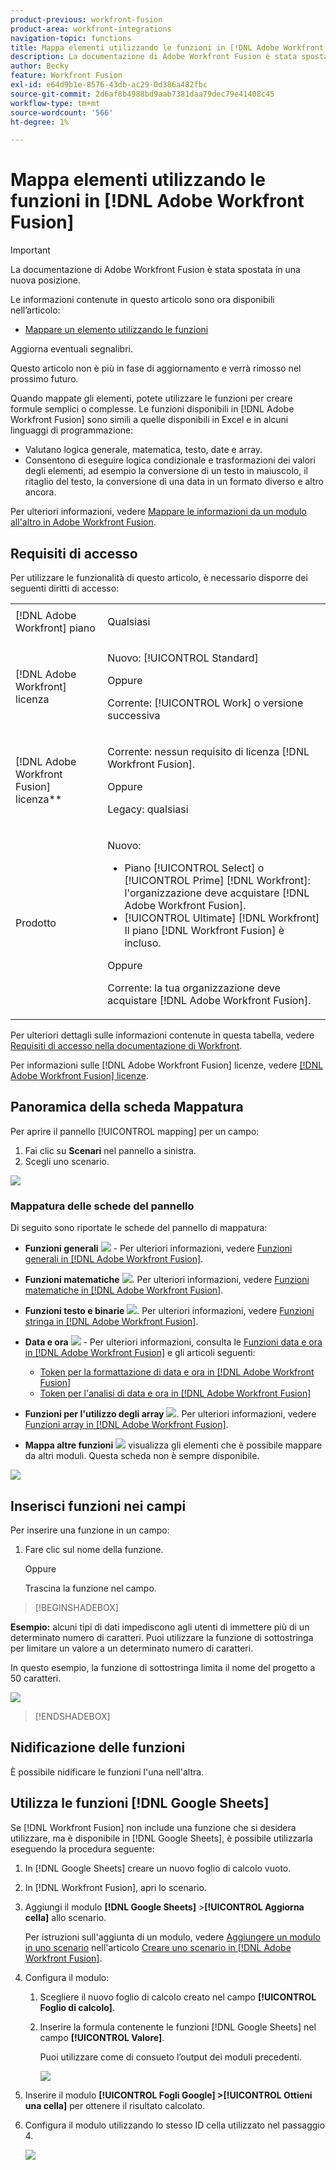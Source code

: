 ```yaml
---
product-previous: workfront-fusion
product-area: workfront-integrations
navigation-topic: functions
title: Mappa elementi utilizzando le funzioni in [!DNL Adobe Workfront Fusion]
description: La documentazione di Adobe Workfront Fusion è stata spostata in una nuova posizione. Questo articolo è stato dichiarato obsoleto, ma contiene un collegamento al nuovo articolo che descrive questa funzionalità.
author: Becky
feature: Workfront Fusion
exl-id: e64d9b1e-8576-43db-ac29-0d386a482fbc
source-git-commit: 2d6af8b4988bd9aab7381daa79dec79e41408c45
workflow-type: tm+mt
source-wordcount: '566'
ht-degree: 1%

---
```


# Mappa elementi utilizzando le funzioni in [!DNL Adobe Workfront Fusion]

>[!IMPORTANT]
>
>La documentazione di Adobe Workfront Fusion è stata spostata in una nuova posizione.
>
>Le informazioni contenute in questo articolo sono ora disponibili nell’articolo:
>
>* [Mappare un elemento utilizzando le funzioni](https://experienceleague.adobe.com/docs/workfront-fusion/using/create-scenarios/map-data/map-using-functions.html)
>
>Aggiorna eventuali segnalibri.
>
>Questo articolo non è più in fase di aggiornamento e verrà rimosso nel prossimo futuro.

Quando mappate gli elementi, potete utilizzare le funzioni per creare formule semplici o complesse. Le funzioni disponibili in [!DNL Adobe Workfront Fusion] sono simili a quelle disponibili in Excel e in alcuni linguaggi di programmazione:

* Valutano logica generale, matematica, testo, date e array.
* Consentono di eseguire logica condizionale e trasformazioni dei valori degli elementi, ad esempio la conversione di un testo in maiuscolo, il ritaglio del testo, la conversione di una data in un formato diverso e altro ancora.

Per ulteriori informazioni, vedere [Mappare le informazioni da un modulo all&#39;altro in Adobe Workfront Fusion](../../workfront-fusion/mapping/map-information-between-modules.md).


## Requisiti di accesso

Per utilizzare le funzionalità di questo articolo, è necessario disporre dei seguenti diritti di accesso:

<table style="table-layout:auto">

<col>  
 <col>  
 <tbody>  
  <tr>  
   <td role="rowheader">[!DNL Adobe Workfront] piano</td>  
   <td> <p>Qualsiasi</p> </td>  
  </tr>  
  <tr data-mc-conditions="">  
   <td role="rowheader">[!DNL Adobe Workfront] licenza</td>  
   <td> <p>Nuovo: [!UICONTROL Standard]</p><p>Oppure</p><p>Corrente: [!UICONTROL Work] o versione successiva</p> </td>  
  </tr>  
  <tr>  
   <td role="rowheader">[!DNL Adobe Workfront Fusion] licenza**</td>  
   <td> 
   <p>Corrente: nessun requisito di licenza [!DNL Workfront Fusion].</p> 
   <p>Oppure</p> 
   <p>Legacy: qualsiasi </p> 
   </td>  
  </tr>  
  <tr>  
   <td role="rowheader">Prodotto</td>  
   <td> 
   <p>Nuovo:</p> <ul><li>Piano [!UICONTROL Select] o [!UICONTROL Prime] [!DNL Workfront]: l'organizzazione deve acquistare [!DNL Adobe Workfront Fusion].</li><li>[!UICONTROL Ultimate] [!DNL Workfront] Il piano [!DNL Workfront Fusion] è incluso.</li></ul> 
   <p>Oppure</p> 
   <p>Corrente: la tua organizzazione deve acquistare [!DNL Adobe Workfront Fusion].</p> 
   </td>  
  </tr> 
 </tbody>  
</table>

Per ulteriori dettagli sulle informazioni contenute in questa tabella, vedere [Requisiti di accesso nella documentazione di Workfront](/help/quicksilver/administration-and-setup/add-users/access-levels-and-object-permissions/access-level-requirements-in-documentation.md).

Per informazioni sulle [!DNL Adobe Workfront Fusion] licenze, vedere [[!DNL Adobe Workfront Fusion] licenze](../../workfront-fusion/get-started/license-automation-vs-integration.md).


## Panoramica della scheda Mappatura

Per aprire il pannello [!UICONTROL mapping] per un campo:

1. Fai clic su **Scenari** nel pannello a sinistra.
1. Scegli uno scenario.

![](assets/open-functions-bar.png)


### Mappatura delle schede del pannello

Di seguito sono riportate le schede del pannello di mappatura:

* **Funzioni generali** ![](assets/toolbar-icon-general-function.png) - Per ulteriori informazioni, vedere [Funzioni generali in [!DNL Adobe Workfront Fusion]](../../workfront-fusion/functions/general-functions.md).

* **Funzioni matematiche** ![](assets/toolbar-icon-math-functions.png). Per ulteriori informazioni, vedere [Funzioni matematiche in [!DNL Adobe Workfront Fusion]](../../workfront-fusion/functions/math-functions.md).

* **Funzioni testo e binarie** ![](assets/toolbar-icon-text&binary-functions.png). Per ulteriori informazioni, vedere [Funzioni stringa in [!DNL Adobe Workfront Fusion]](../../workfront-fusion/functions/string-functions.md).

* **Data e ora** ![](assets/toolbar-icon-date&time-functions.png) - Per ulteriori informazioni, consulta le [Funzioni data e ora in [!DNL Adobe Workfront Fusion]](../../workfront-fusion/functions/date-and-time-functions.md) e gli articoli seguenti:

   * [Token per la formattazione di data e ora in [!DNL Adobe Workfront Fusion]](../../workfront-fusion/functions/tokens-for-date-and-time-formatting.md)
   * [Token per l&#39;analisi di data e ora in [!DNL Adobe Workfront Fusion]](../../workfront-fusion/functions/tokens-for-date-and-time-parsing.md)

* **Funzioni per l&#39;utilizzo degli array** ![](assets/toolbar-icon-functions-for-arrays.png). Per ulteriori informazioni, vedere [Funzioni array in [!DNL Adobe Workfront Fusion]](../../workfront-fusion/functions/array-functions.md).

* **Mappa altre funzioni** ![](assets/toolbar-icon-functions-you-map-from-other-modules.png) visualizza gli elementi che è possibile mappare da altri moduli. Questa scheda non è sempre disponibile.

![](assets/functions-toolbar-350x189.png)

## Inserisci funzioni nei campi

Per inserire una funzione in un campo:

1. Fare clic sul nome della funzione.

   Oppure

   Trascina la funzione nel campo.


>[!BEGINSHADEBOX]

**Esempio:** alcuni tipi di dati impediscono agli utenti di immettere più di un determinato numero di caratteri. Puoi utilizzare la funzione di sottostringa per limitare un valore a un determinato numero di caratteri.

In questo esempio, la funzione di sottostringa limita il nome del progetto a 50 caratteri.

![](assets/example-meet-length-restriction-350x184.png)

>[!ENDSHADEBOX]

## Nidificazione delle funzioni

È possibile nidificare le funzioni l&#39;una nell&#39;altra.

## Utilizza le funzioni [!DNL Google Sheets]

Se [!DNL Workfront Fusion] non include una funzione che si desidera utilizzare, ma è disponibile in [!DNL Google Sheets], è possibile utilizzarla eseguendo la procedura seguente:

1. In [!DNL Google Sheets] creare un nuovo foglio di calcolo vuoto.
1. In [!DNL Workfront Fusion], apri lo scenario.
1. Aggiungi il modulo **[!DNL Google Sheets]** >**[!UICONTROL Aggiorna cella]** allo scenario.

   Per istruzioni sull&#39;aggiunta di un modulo, vedere [Aggiungere un modulo in uno scenario](../../workfront-fusion/scenarios/create-a-scenario.md#add) nell&#39;articolo [Creare uno scenario in [!DNL Adobe Workfront Fusion]](../../workfront-fusion/scenarios/create-a-scenario.md).

1. Configura il modulo:

   1. Scegliere il nuovo foglio di calcolo creato nel campo **[!UICONTROL Foglio di calcolo]**.
   1. Inserire la formula contenente le funzioni [!DNL Google Sheets] nel campo **[!UICONTROL Valore]**.

      Puoi utilizzare come di consueto l’output dei moduli precedenti.

      ![](assets/exploit-google-sheet-functions-350x218.png)

1. Inserire il modulo **[!UICONTROL Fogli Google] >[!UICONTROL Ottieni una cella]** per ottenere il risultato calcolato.
1. Configura il modulo utilizzando lo stesso ID cella utilizzato nel passaggio 4.

   ![](assets/exploit-google-sheet-functions-2-350x187.png)
